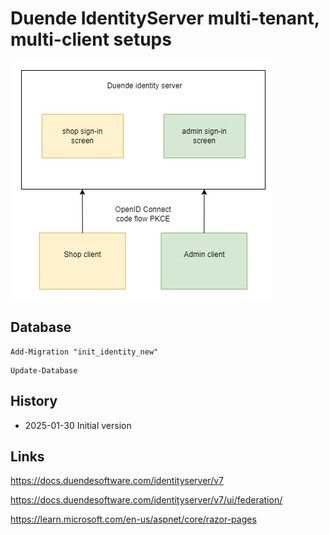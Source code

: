 # Duende IdentityServer multi-tenant, multi-client setups

![ASP.NET Core Architecture](https://github.com/damienbod/duende-multi-tenant/blob/main/images/context.png)

## Database

```
Add-Migration "init_identity_new" 
```

```
Update-Database
```

## History 

- 2025-01-30 Initial version

## Links

https://docs.duendesoftware.com/identityserver/v7

https://docs.duendesoftware.com/identityserver/v7/ui/federation/

https://learn.microsoft.com/en-us/aspnet/core/razor-pages